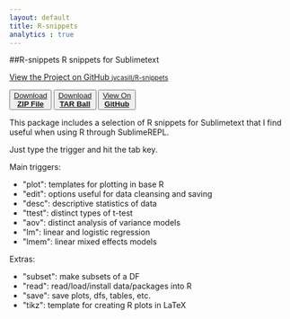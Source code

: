 ```yaml
---
layout: default
title: R-snippets
analytics : true
---
```


##R-snippets
R snippets for Sublimetext

<p class="view"><a href="https://github.com/jvcasill/R-snippets">View the Project on GitHub <small>jvcasill/R-snippets</small></a></p>


<div align="left">
	<button class="clean-gray"><a href="https://github.com/jvcasill/R-snippets/zipball/master">Download </br> 
	<strong>ZIP File</strong></a></button>
	<button class="clean-gray"><a href="https://github.com/jvcasill/R-snippets/tarball/master">Download </br>
	<strong>TAR Ball</strong></a></button>
	<button class="clean-gray"><a href="https://github.com/jvcasill/R-snippets">View On </br>
	<strong>GitHub</strong></a></button>
</div>

This package includes a selection of R snippets for Sublimetext that I find useful when using R through SublimeREPL.

Just type the trigger and hit the tab key.  

Main triggers:  

- "plot": templates for plotting in base R
- "edit": options useful for data cleansing and saving
- "desc": descriptive statistics of data
- "ttest": distinct types of t-test
- "aov": distinct analysis of variance models
- "lm": linear and logistic regression
- "lmem": linear mixed effects models

Extras:  

- "subset": make subsets of a DF
- "read": read/load/install data/packages into R
- "save": save plots, dfs, tables, etc.
- "tikz": template for creating R plots in LaTeX

